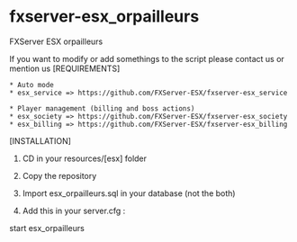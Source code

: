 # fxserver-esx_orpailleurs
FXServer ESX orpailleurs

If you want to modify or add somethings to the script please contact us or mention us
[REQUIREMENTS]

	* Auto mode
	* esx_service => https://github.com/FXServer-ESX/fxserver-esx_service
  
	* Player management (billing and boss actions)
	* esx_society => https://github.com/FXServer-ESX/fxserver-esx_society
	* esx_billing => https://github.com/FXServer-ESX/fxserver-esx_billing

[INSTALLATION]

1) CD in your resources/[esx] folder
2) Copy the repository
3) Import esx_orpailleurs.sql in your database (not the both)

4) Add this in your server.cfg :

start esx_orpailleurs